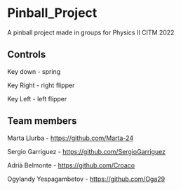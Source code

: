 # Pinball_Project
A pinball project made in groups for Physics II CITM 2022 


## Controls

Key down - spring

Key Right - right flipper

Key Left - left flipper



## Team members
Marta Llurba - https://github.com/Marta-24

Sergio Garriguez - https://github.com/SergioGarriguez

Adrià Belmonte - https://github.com/Croaco

Ogylandy Yespagambetov - https://github.com/Oga29
